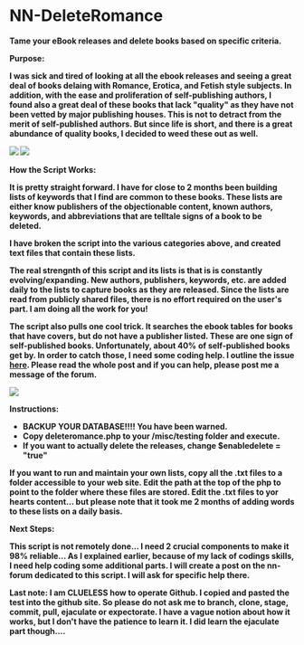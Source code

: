NN-DeleteRomance
================

<b>Tame your eBook releases and delete books based on specific criteria.

<b>Purpose:</b>

I was sick and tired of looking at all the ebook releases and seeing a great deal of books delaing with Romance, Erotica, and Fetish style subjects. In addition, with the ease and proliferation of self-publishing authors, I found also a great deal of these books that lack "quality" as they have not been vetted by major publishing houses. This is not to detract from the merit of self-published authors. But since life is short, and there is a great abundance of quality books, I decided to weed these out as well.

<img src="http://s12.postimg.org/kllxxur3h/crapbooks.png">

<img src="http://s8.postimg.org/fnw79bckl/goodbooks.png">

<b>How the Script Works:</b>

It is pretty straight forward. I have for close to 2 months been building lists of keywords that I find are common to these books. These lists are either know publishers of the objectionable content, known authors, keywords, and abbreviations that are telltale signs of a book to be deleted.

I have broken the script into the various categories above, and created text files that contain these lists.

The real strengnth of this script and its lists is that is is constantly evolving/expanding. New authors, publishers, keywords, etc. are added daily to the lists to capture books as they are released. Since the lists are read from  publicly shared files, there is no effort required on the user's part. <b>I am doing all the work for you!</b> 

The script also pulls one cool trick. It searches the ebook tables for books that <b>have</b> covers, but do <b>not have</b> a publisher listed. These are one sign of self-published books. Unfortunately, about 40% of self-published books get by. In order to catch those, I need some coding help. I outline the issue [here](http://www.newznabforums.com/index.php?topic=1085.msg9479#msg9479). Please read the whole post and if you can help, please post me a message of the forum.

<img src="http://s11.postimg.org/3ubqn95sz/deleteromance.jpg">

<b>Instructions:</b>

  - <b>BACKUP YOUR DATABASE!!!! </b>You have been warned.
  - Copy deleteromance.php to your /misc/testing folder and execute.
  - If you want to actually delete the releases, change  <b>$enabledelete = "true" </b>

If you want to run and maintain your own lists, copy all the .txt files to a folder accessible to your web site. Edit the path at the top of the php to point to the folder where these files are stored. Edit the .txt files to yor hearts content... but please note that it took me 2 months of adding words to these lists on a daily basis.

<b>Next Steps:</b>

This script is not remotely done... I need 2 crucial components to make it 98% reliable... As I explained earlier, because of my lack of codings skills, I need help coding some additional parts. I will create a post on the nn-forum dedicated to this script. I will ask for specific help there.

Last note: I am CLUELESS how to operate Github. I copied and pasted the test into the github site. So please do not ask me to branch, clone, stage, commit, pull, ejaculate or expectorate. I have a vague notion about how it works, but I don't have the patience to learn it. I did learn the ejaculate part though....




